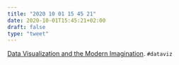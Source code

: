 ```yaml
---
title: "2020 10 01 15 45 21"
date: 2020-10-01T15:45:21+02:00
draft: false
type: "tweet"
---
```

[Data Visualization and the Modern Imagination](https://exhibits.stanford.edu/dataviz/). `#dataviz`
